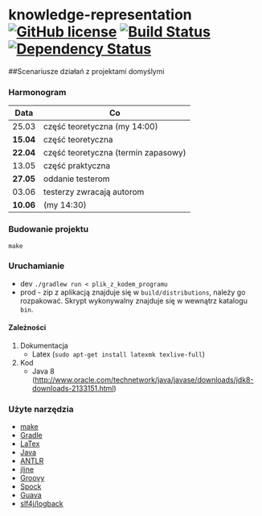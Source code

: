 # knowledge-representation [![GitHub license](https://img.shields.io/badge/license-ISC-blue.svg)](https://raw.githubusercontent.com/janisz/knowledge-representation/master/LICENSE) [![Build Status](https://travis-ci.org/janisz/knowledge-representation.svg?branch=master)](https://travis-ci.org/janisz/knowledge-representation) [![Dependency Status](https://www.versioneye.com/user/projects/55633032366466001bc30100/badge.svg?style=flat)](https://www.versioneye.com/user/projects/55633032366466001bc30100) 
##Scenariusze działań z projektami domyślymi

### Harmonogram


| Data                | Co             |
|--------------------|--------            |
|25.03|  część teoretyczna (my 14:00)|
|**15.04**| część teoretyczna | 
|**22.04**| część teoretyczna (termin zapasowy) |
|13.05| część praktyczna|
|**27.05**| oddanie testerom|
|03.06| testerzy zwracają autorom|
|**10.06**| (my 14:30)|

### Budowanie projektu
	make
	
### Uruchamianie

- dev `./gradlew run < plik_z_kodem_programu`
- prod - zip z aplikacją znajduje się w `build/distributions`, należy go rozpakować. Skrypt wykonywalny znajduje się 
w wewnątrz katalogu `bin`.

#### Zależności

1. Dokumentacja
	- Latex (`sudo apt-get install latexmk texlive-full`)
2. Kod
	- Java 8 (http://www.oracle.com/technetwork/java/javase/downloads/jdk8-downloads-2133151.html)

### Użyte narzędzia
- [make](http://en.wikipedia.org/wiki/Make_%28software%29)
- [Gradle](https://gradle.org/)
- [LaTex](http://www.latex-project.org/)
- [Java](http://www.oracle.com/pl/java/overview/index.html)
- [ANTLR](http://www.antlr.org/)
- [jline](http://jline.github.io/jline2/)
- [Groovy](http://www.groovy-lang.org/)
- [Spock](http://spockframework.org/)
- [Guava](https://github.com/google/guava)
- [slf4j/logback](http://logback.qos.ch/index.html)
	

		
